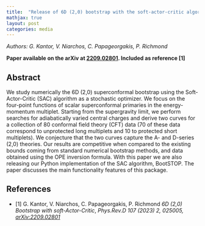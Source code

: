 ```yaml
---
title:  "Release of 6D (2,0) bootstrap with the soft-actor-critic algorithm"
mathjax: true
layout: post
categories: media
---
```

*Authors: G. Kantor, V. Niarchos, C. Papageorgakis, P. Richmond*

__Paper available on the arXiv at [2209.02801](https://arxiv.org/abs/2209.02801). Included as reference [1]__

## Abstract

We study numerically the 6D (2,0) superconformal bootstrap using the Soft-Actor-Critic (SAC) algorithm as a stochastic optimizer. We focus on the four-point functions of scalar superconformal primaries in the energy-momentum multiplet. Starting from the supergravity limit, we perform searches for adiabatically varied central charges and derive two curves for a collection of 80 conformal field theory (CFT) data (70 of these data correspond to unprotected long multiplets and 10 to protected short multiplets). We conjecture that the two curves capture the A- and D-series (2,0) theories. Our results are competitive when compared to the existing bounds coming from standard numerical bootstrap methods, and data obtained using the OPE inversion formula. With this paper we are also releasing our Python implementation of the SAC algorithm, BootSTOP. The paper discusses the main functionality features of this package.

## References
- [1] G. Kantor, V. Niarchos, C. Papageorgakis, P. Richmond
*6D (2,0) Bootstrap with soft-Actor-Critic*, 
*Phys.Rev.D 107 (2023) 2, 025005, [arXiv:2209.02801](https://arxiv.org/abs/2209.02801)*
